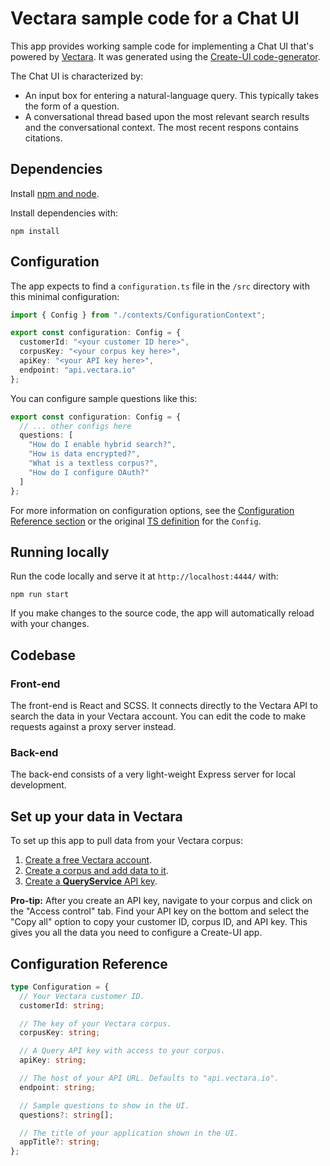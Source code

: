 # Vectara sample code for a Chat UI

This app provides working sample code for implementing a Chat UI that's powered by [Vectara](https://vectara.com/). It was generated using the [Create-UI code-generator](https://github.com/vectara/create-ui).

The Chat UI is characterized by:

- An input box for entering a natural-language query. This typically takes the form of a question.
- A conversational thread based upon the most relevant search results and the conversational context. The most recent respons contains citations.

## Dependencies

Install [npm and node](https://nodejs.org/en/download).

Install dependencies with:

```
npm install
```

## Configuration

The app expects to find a `configuration.ts` file in the `/src` directory with this minimal configuration:

```ts
import { Config } from "./contexts/ConfigurationContext";

export const configuration: Config = {
  customerId: "<your customer ID here>",
  corpusKey: "<your corpus key here>",
  apiKey: "<your API key here>",
  endpoint: "api.vectara.io"
};
```

You can configure sample questions like this:

```ts
export const configuration: Config = {
  // ... other configs here
  questions: [
    "How do I enable hybrid search?",
    "How is data encrypted?",
    "What is a textless corpus?",
    "How do I configure OAuth?"
  ]
};
```

For more information on configuration options, see the [Configuration Reference section](#configuration-reference) or the original [TS definition](./src/contexts/ConfigurationContext.tsx) for the `Config`.

## Running locally

Run the code locally and serve it at `http://localhost:4444/` with:

```
npm run start
```

If you make changes to the source code, the app will automatically reload with your changes.

## Codebase

### Front-end

The front-end is React and SCSS. It connects directly to the Vectara API to search the data in your Vectara account. You can edit the code to make requests against a proxy server instead.

### Back-end

The back-end consists of a very light-weight Express server for local development.

## Set up your data in Vectara

To set up this app to pull data from your Vectara corpus:

1. [Create a free Vectara account](https://console.vectara.com/signup).
2. [Create a corpus and add data to it](https://docs.vectara.com/docs/console-ui/creating-a-corpus).
3. [Create a **QueryService** API key](https://docs.vectara.com/docs/console-ui/manage-api-access#create-an-api-key).

**Pro-tip:** After you create an API key, navigate to your corpus and click on the "Access control" tab. Find your API key on the bottom and select the "Copy all" option to copy your customer ID, corpus ID, and API key. This gives you all the data you need to configure a Create-UI app.

## Configuration Reference

```ts
type Configuration = {
  // Your Vectara customer ID.
  customerId: string;

  // The key of your Vectara corpus.
  corpusKey: string;

  // A Query API key with access to your corpus.
  apiKey: string;

  // The host of your API URL. Defaults to "api.vectara.io".
  endpoint: string;

  // Sample questions to show in the UI.
  questions?: string[];

  // The title of your application shown in the UI.
  appTitle?: string;
};
```
